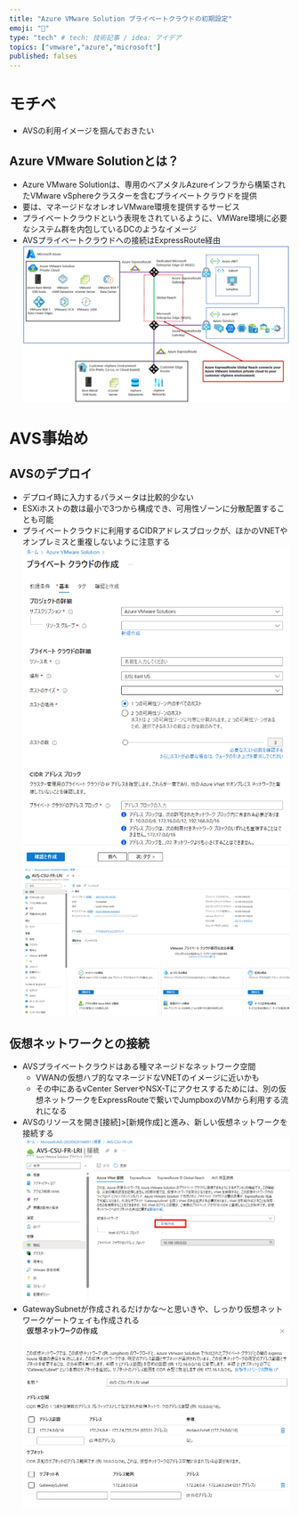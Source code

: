 ```yaml
---
title: "Azure VMware Solution プライベートクラウドの初期設定"
emoji: "🐥"
type: "tech" # tech: 技術記事 / idea: アイデア
topics: ["vmware","azure","microsoft"]
published: falses
---
```

# モチベ
- AVSの利用イメージを掴んでおきたい

## Azure VMware Solutionとは？
- Azure VMware Solutionは、専用のベアメタルAzureインフラから構築されたVMware vSphereクラスターを含むプライベートクラウドを提供
- 要は、マネージドなオレオレVMware環境を提供するサービス
- プライベートクラウドという表現をされているように、VMWare環境に必要なシステム群を内包しているDCのようなイメージ
- AVSプライベートクラウドへの接続はExpressRoute経由
![](/images/20230629-avs/03.png)

# AVS事始め
## AVSのデプロイ
- デプロイ時に入力するパラメータは比較的少ない
- ESXiホストの数は最小で3つから構成でき、可用性ゾーンに分散配置することも可能
- プライベートクラウドに利用するCIDRアドレスブロックが、ほかのVNETやオンプレミスと重複しないように注意する
![](/images/20230629-avs/01.png)
![](/images/20230629-avs/02.png)


## 仮想ネットワークとの接続
- AVSプライベートクラウドはある種マネージドなネットワーク空間
    - VWANの仮想ハブ的なマネージドなVNETのイメージに近いかも
    - その中にあるvCenter ServerやNSX-Tにアクセスするためには、別の仮想ネットワークをExpressRouteで繋いでJumpboxのVMから利用する流れになる
- AVSのリソースを開き[接続]>[新規作成]と進み、新しい仮想ネットワークを接続する
![](/images/20230629-avs/04.png)
- GatewaySubnetが作成されるだけかな～と思いきや、しっかり仮想ネットワークゲートウェイも作成される
![](/images/20230629-avs/05.png)
